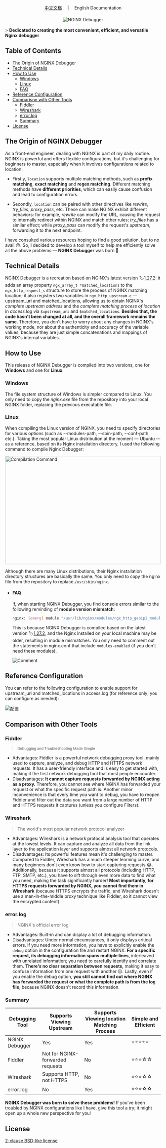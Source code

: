 <div align="center">
  <div style="margin-bottom: 20px">
  <a href="README.md">中文文档</a> <span style="margin: 0 14px">|</span> English Documentation
  </div>
  <img src="assets/nginx-debugger.png" alt="NGINX Debugger">
</div>
<br>
> <b>Dedicated to creating the most convenient, efficient, and versatile Nginx debugger</b>

## Table of Contents

- [The Origin of NGINX Debugger](#the-origin-of-nginx-debugger)
- [Technical Details](#technical-details)
- [How to Use](#how-to-use)
  - [Windows](#windows)
  - [Linux](#linux)
  - [FAQ](#faq)
- [Reference Configuration](#reference-configuration)
- [Comparison with Other Tools](#comparison-with-other-tools)
  - [Fiddler](#fiddler)
  - [Wireshark](#wireshark)
  - [error.log](#errorlog)
  - [Summary](#summary)
- [License](#license)

## The Origin of NGINX Debugger

As a front-end engineer, dealing with NGINX is part of my daily routine. NGINX is powerful and offers flexible configurations, but it's challenging for beginners to master, especially when it involves configurations related to location:

- Firstly, `location` supports multiple matching methods, such as <b>prefix matching</b>, <b>exact matching</b> and <b>regex matching</b>. Different matching methods have <b>different priorities</b>, which can easily cause confusion and lead to configuration errors.

- Secondly, `location` can be paired with other directives like <i>rewrite</i>, <i>try_files</i>, <i>proxy_pass</i>, etc. These can make NGINX exhibit different behaviors: for example, <i>rewrite</i> can modify the URL, causing the request to internally redirect within NGINX and match other rules; <i>try_files</i> has a similar effect; while <i>proxy_pass</i> can modify the request's <i>upstream</i>, forwarding it to the next endpoint.

I have consulted various resources hoping to find a good solution, but to no avail 😞. So, I decided to develop a tool myself to help me efficiently solve all the above problems — <b>NGINX Debugger</b> was born 🥳

## Technical Details

NGINX Debugger is a recreation based on NGINX's latest version 🏷️[1.27.2](https://github.com/nginx/nginx/commit/e24f7ccc161f1a2a759eb27263ec9af4fc7c8e96): it adds an array property `ngx_array_t *matched_locations` to the `ngx_http_request_s` structure to store the process of NGINX matching location; it also registers two variables in `ngx_http_upstream.c` — upstream_uri and matched_locations, allowing us to obtain NGINX's <i>complete upstream address</i> and the <i>complete matching process of location</i> in <i>access.log</i> via `$upstream_uri` and `$matched_locations`. <b>Besides that, the code hasn't been changed at all, and the overall framework remains the same. </b>Therefore, you don't have to worry about any changes in NGINX's working mode, nor about the authenticity and accuracy of the variable values, because they are just simple concatenations and mappings of NGINX's internal variables.

## How to Use

This release of NGINX Debugger is compiled into two versions, one for <b>Windows</b> and one for <b>Linux</b>.

### Windows

The file system structure of Windows is simpler compared to Linux. You only need to copy the <i>nginx.exe</i> file from the repository into your local NGINX folder, replacing the previous executable file.

### Linux

When compiling the Linux version of NGINX, you need to specify directories for various options (such as --modules-path, --sbin-path, --conf-path, etc.). Taking the most popular Linux distribution at the moment — Ubuntu — as a reference, based on its Nginx installation directory, I used the following command to compile Nginx Debugger:

<img src="assets/en_cmd.png" alt="Compilation Command" height="350" width="100%">

Although there are many Linux distributions, their Nginx installation directory structures are basically the same. You only need to copy the nginx file from the repository to replace `/usr/sbin/nginx`.

- #### FAQ

  If, when starting NGINX Debugger, you find console errors similar to the following reminding of <b>module version mismatch</b>:

  ```bash
  nginx: [emerg] module "/usr/lib/nginx/modules/ngx_http_geoip2_module.so" version 1018000 instead of 1027003 in /etc/nginx/modules-enabled/50-mod-http-geoip2.conf:1
  ```

  This is because NGINX Debugger is compiled based on the latest version 🏷️[1.27.2](https://github.com/nginx/nginx/commit/e24f7ccc161f1a2a759eb27263ec9af4fc7c8e96), and the Nginx installed on your local machine may be older, resulting in module mismatches. You only need to comment out the statements in nginx.conf that include `modules-enabled` (if you don't need these modules).

  <img src="assets/comment.png" alt="Comment">

## Reference Configuration

You can refer to the following configuration to enable support for upstream_uri and matched_locations in access.log (for reference only; you can configure as needed):

![配置](assets/configuration.png)

## Comparison with Other Tools

### Fiddler

> <small>Debugging and Troubleshooting Made Simple</small>

- Advantages: Fiddler is a powerful network debugging proxy tool, mainly used to capture, analyze, and debug HTTP and HTTPS network requests. It has a user-friendly interface and is easy to get started with, making it the first network debugging tool that most people encounter.
- Disadvantages: <b>It cannot capture requests forwarded by NGINX acting as a proxy.</b> Therefore, you cannot see where NGINX has forwarded your request or what the specific request path is. Another minor inconvenience is that every time you want to debug, you have to reopen Fiddler and filter out the data you want from a large number of HTTP and HTTPS requests it captures (unless you configure Filters).

### Wireshark

> The world's most popular network protocol analyzer

- Advantages: Wireshark is a network protocol analysis tool that operates at the lowest levels. It can capture and analyze all data from the link layer to the application layer and supports almost all network protocols.
- Disadvantages: Its powerful features mean it's challenging to master. Compared to Fiddler, Wireshark has a much steeper learning curve, and many beginners don't even know how to start capturing requests 😂. Additionally, because it supports almost all protocols (including HTTP, FTP, SMTP, etc.), you have to sift through even more data to find what you need, making the task significantly harder! <b>Most importantly, for HTTPS requests forwarded by NGINX, you cannot find them in Wireshark</b> (because HTTPS encrypts the traffic, and Wireshark doesn't use a man-in-the-middle proxy technique like Fiddler, so it cannot view the encrypted content).

### error.log

> NGINX's official error log

- Advantages: Built-in and can display a lot of debugging information.
- Disadvantages: Under normal circumstances, it only displays critical errors. If you need more information, you have to explicitly enable the `debug` option in the configuration file and restart NGINX. <b>For a specific request, its debugging information spans multiple lines,</b> interleaved with unrelated information; you need to carefully identify and correlate them. <b>There's no clear separation between requests,</b> making it easy to confuse information from one request with another 😒. Lastly, even if you enable the debug option, <b>you still cannot find out where NGINX has forwarded the request or what the complete path is from the log file</b>, because NGINX doesn't record this information.

### Summary

| Debugging Tool | Supports Viewing Upstream        | Supports Viewing location Matching Process | Simple and Efficient |
| -------------- | -------------------------------- | ------------------------------------------ | -------------------- |
| NGINX Debugger | Yes                              | Yes                                        | ⭐⭐⭐⭐⭐           |
| Fiddler        | Not for NGINX-forwarded requests | No                                         | ⭐⭐⭐☆☆             |
| Wireshark      | Supports HTTP, not HTTPS         | No                                         | ⭐⭐⭐☆☆             |
| error.log      | No                               | Yes                                        | ⭐⭐⭐☆☆             |

<b>NGINX Debugger was born to solve these problems!</b> If you've been troubled by NGINX configurations like I have, give this tool a try; it might open up a whole new perspective for you!

## License

[2-clause BSD-like license](LICENSE.txt)
